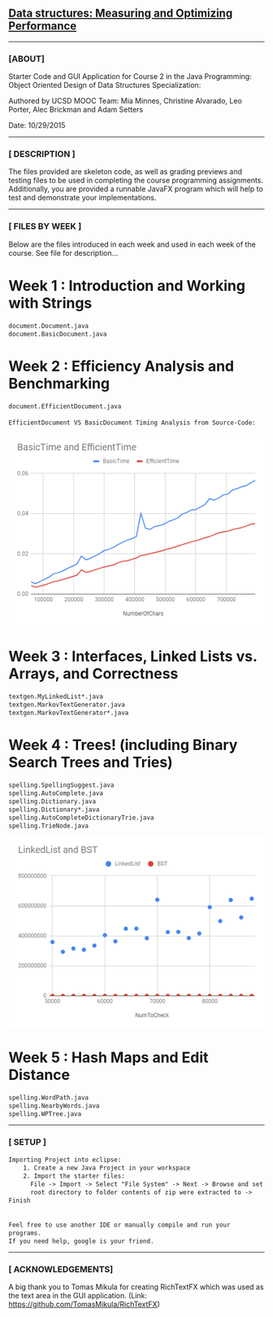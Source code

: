  ## [Data structures: Measuring and Optimizing Performance](https://www.coursera.org/learn/data-structures-optimizing-performance)
 
-----------------------------------------------------

### [ABOUT]

Starter Code and GUI Application for Course 2 in the
Java Programming: Object Oriented Design of 
Data Structures Specialization:

Authored by UCSD MOOC Team:
Mia Minnes, Christine Alvarado, Leo Porter, Alec Brickman
and Adam Setters

Date: 10/29/2015

-------------------------------------------------------------------------


### [ DESCRIPTION ]

The files provided are skeleton code, as well as grading previews and 
testing files to be used in completing the course programming 
assignments. Additionally, you are provided a runnable JavaFX program 
which will help to test and demonstrate your implementations.

---------------------------------------------------------------
### [ FILES BY WEEK ]

Below are the files introduced in each week and used in each week
of the course. See file for description...

Week 1 : Introduction and Working with Strings
==============================================
```
document.Document.java
document.BasicDocument.java
```

Week 2 : Efficiency Analysis and Benchmarking
=============================================
```
document.EfficientDocument.java

EfficientDocument VS BasicDocument Timing Analysis from Source-Code:
```
<img src = "./data/benchmarking.PNG">

Week 3 : Interfaces, Linked Lists vs. Arrays, and Correctness
=============================================================
```
textgen.MyLinkedList*.java
textgen.MarkovTextGenerator.java
textgen.MarkovTextGenerator*.java
```

Week 4 : Trees! (including Binary Search Trees and Tries)
=========================================================
```
spelling.SpellingSuggest.java
spelling.AutoComplete.java
spelling.Dictionary.java
spelling.Dictionary*.java
spelling.AutoCompleteDictionaryTrie.java
spelling.TrieNode.java
```
<img src = "./data/bstvslinkedlist.PNG">

Week 5 : Hash Maps and Edit Distance
====================================
```
spelling.WordPath.java
spelling.NearbyWords.java
spelling.WPTree.java
```

--------------------------------------------------
### [ SETUP ]

```
Importing Project into eclipse:
	1. Create a new Java Project in your workspace
	2. Import the starter files:
	  File -> Import -> Select "File System" -> Next -> Browse and set 
	  root directory to folder contents of zip were extracted to -> Finish
	  

Feel free to use another IDE or manually compile and run your programs.
If you need help, google is your friend.
```

------------------------------------------------------
### [ ACKNOWLEDGEMENTS]

A big thank you to Tomas Mikula for creating RichTextFX 
which was used as the text area in the GUI application.
(Link: https://github.com/TomasMikula/RichTextFX)


